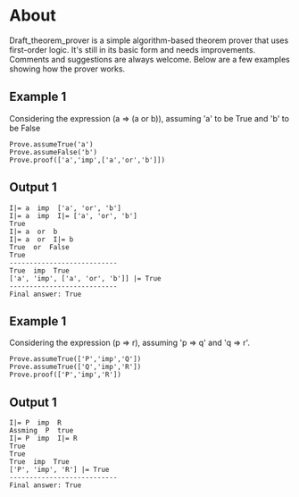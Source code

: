 # About
Draft_theorem_prover is a simple algorithm-based theorem prover that uses first-order logic. It's still in its basic form and needs improvements. Comments and suggestions are always welcome. Below are a few examples showing how the prover works.

## Example 1
Considering the expression (a => (a or b)), assuming 'a' to be True and 'b' to be False
```
Prove.assumeTrue('a')
Prove.assumeFalse('b')
Prove.proof(['a','imp',['a','or','b']])
```
## Output 1
```
I|= a  imp  ['a', 'or', 'b']
I|= a  imp  I|= ['a', 'or', 'b']
True
I|= a  or  b
I|= a  or  I|= b
True  or  False
True
---------------------------
True  imp  True
['a', 'imp', ['a', 'or', 'b']] |= True
---------------------------
Final answer: True
```

## Example 1
Considering the expression (p => r), assuming 'p => q' and 'q => r'.
```
Prove.assumeTrue(['P','imp','Q'])
Prove.assumeTrue(['Q','imp','R'])
Prove.proof(['P','imp','R'])
```
## Output 1
```
I|= P  imp  R
Assming  P  true
I|= P  imp  I|= R
True
True
True  imp  True
['P', 'imp', 'R'] |= True
---------------------------
Final answer: True
```
